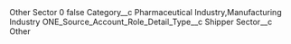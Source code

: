 <?xml version="1.0" encoding="UTF-8"?>
<CustomMetadata xmlns="http://soap.sforce.com/2006/04/metadata" xmlns:xsi="http://www.w3.org/2001/XMLSchema-instance" xmlns:xsd="http://www.w3.org/2001/XMLSchema">
    <label>Other Sector 0</label>
    <protected>false</protected>
    <values>
        <field>Category__c</field>
        <value xsi:type="xsd:string">Pharmaceutical Industry,Manufacturing Industry</value>
    </values>
    <values>
        <field>ONE_Source_Account_Role_Detail_Type__c</field>
        <value xsi:type="xsd:string">Shipper</value>
    </values>
    <values>
        <field>Sector__c</field>
        <value xsi:type="xsd:string">Other</value>
    </values>
</CustomMetadata>
